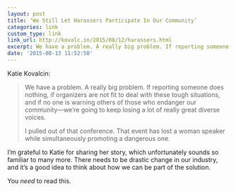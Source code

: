```yaml
---
layout: post
title: ‘We Still Let Harassers Participate In Our Community’
categories: link
custom_type: link
link_url: http://kovalc.in/2015/08/12/harassers.html
excerpt: We have a problem. A really big problem. If reporting someone does nothing, if organizers are not fit to deal with these tough situations, and if no one is warning others of those who endanger our community
date: '2015-08-13 11:52:50'
---
```

Katie Kovalcin:

> We have a problem. A really big problem. If reporting someone does nothing, if organizers are not fit to deal with these tough situations, and if no one is warning others of those who endanger our community—we’re going to keep losing a lot of really great diverse voices.
> 
> I pulled out of that conference. That event has lost a woman speaker while simultaneously promoting a dangerous one.

I’m grateful to Katie for sharing her story, which unfortunately sounds so familiar to many more. There needs to be drastic change in our industry, and it’s a good idea to think about how we can be part of the solution.

You *need* to read this.